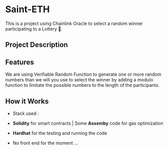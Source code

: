 
# Saint-ETH

This is a project using Chainlink Oracle to select a random winner participating to a Lottery 🌈. 

## Project Description 



## Features 

We are using Verifiable Random Function to generate one or more random numbers than we will you use to select the winner by adding a modulo function to limitate the possible numbers to the length of the participants. 


## How it Works

- Stack used :

- **Solidity** for smart contracts | Some **Assemby** code for gas optimization 
- **Hardhat** for the testing and running the code 
- No front end for the moment ... 










